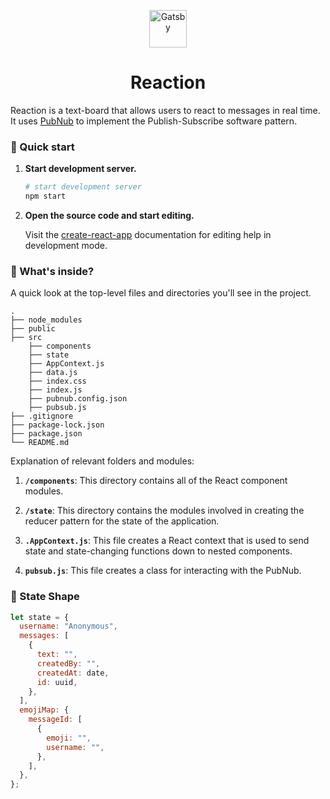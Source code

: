 <p align="center">
  <a href="https://www.gatsbyjs.org">
    <img alt="Gatsby" src="https://www.realmohsin.com/favicon.ico" width="60" />
  </a>
</p>
<h1 align="center">
  Reaction
</h1>

Reaction is a text-board that allows users to react to messages in real time. It uses [PubNub](https://pubnub.com) to implement the Publish-Subscribe software pattern.

### 🚀 Quick start

1.  **Start development server.**

    ```sh
    # start development server
    npm start
    ```

2.  **Open the source code and start editing.**

    Visit the [create-react-app](https://github.com/facebook/create-react-app) documentation for editing help in development mode.

### 🧐 What's inside?

A quick look at the top-level files and directories you'll see in the project.

    .
    ├── node_modules
    ├── public
    ├── src
        ├── components
        ├── state
        ├── AppContext.js
        ├── data.js
        ├── index.css
        ├── index.js
        ├── pubnub.config.json
        ├── pubsub.js
    ├── .gitignore
    ├── package-lock.json
    ├── package.json
    └── README.md

Explanation of relevant folders and modules:

1.  **`/components`**: This directory contains all of the React component modules.

2.  **`/state`**: This directory contains the modules involved in creating the reducer pattern for the state of the application.

3.  **`.AppContext.js`**: This file creates a React context that is used to send state and state-changing functions down to nested components.

4.  **`pubsub.js`**: This file creates a class for interacting with the PubNub.

### 💫 State Shape

```javascript
let state = {
  username: "Anonymous",
  messages: [
    {
      text: "",
      createdBy: "",
      createdAt: date,
      id: uuid,
    },
  ],
  emojiMap: {
    messageId: [
      {
        emoji: "",
        username: "",
      },
    ],
  },
};
```
